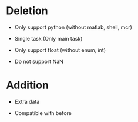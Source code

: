 # Deletion

- Only support python (without matlab, shell, mcr)

- Single task (Only main task)

- Only support float (without enum, int)

- Do not support NaN

# Addition

- Extra data

- Compatible with before

